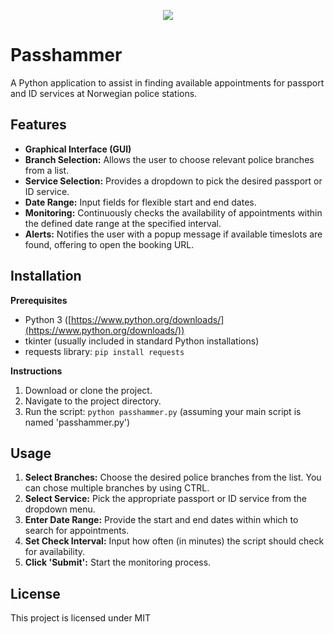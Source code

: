 <p align="center">
  <img src="https://github.com/ksolheim/passhammer/assets/10515447/0e41f4ec-efca-4cf1-9719-1fa368abf7cf" />
</p>

# Passhammer


A Python application to assist in finding available appointments for passport and ID services at Norwegian police stations.

## Features

* **Graphical Interface (GUI)** 
* **Branch Selection:** Allows the user to choose relevant police branches from a list. 
* **Service Selection:** Provides a dropdown to pick the desired passport or ID service.
* **Date Range:**  Input fields for flexible start and end dates.
* **Monitoring:** Continuously checks the availability of appointments within the defined date range at the specified interval.
* **Alerts:** Notifies the user with a popup message if available timeslots are found, offering to open the booking URL.

## Installation

**Prerequisites**

* Python 3 ([https://www.python.org/downloads/](https://www.python.org/downloads/))
* tkinter (usually included in standard Python installations)
* requests library: `pip install requests`

**Instructions**

1. Download or clone the project.
2. Navigate to the project directory.
3. Run the script: `python passhammer.py` (assuming your main script is named 'passhammer.py')

## Usage

1. **Select Branches:** Choose the desired police branches from the list. You can chose multiple branches by using CTRL.
2. **Select Service:** Pick the appropriate passport or ID service from the dropdown menu.
3. **Enter Date Range:** Provide the start and end dates within which to search for appointments.
4. **Set Check Interval:**  Input how often (in minutes) the script should check for availability.
5. **Click 'Submit':** Start the monitoring process.

## License

This project is licensed under MIT
